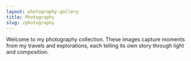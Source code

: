 ```yaml
---
layout: photography-gallery
title: Photography
slug: /photography
---
```


Welcome to my photography collection. These images capture moments from my travels and explorations, each telling its own story through light and composition.
